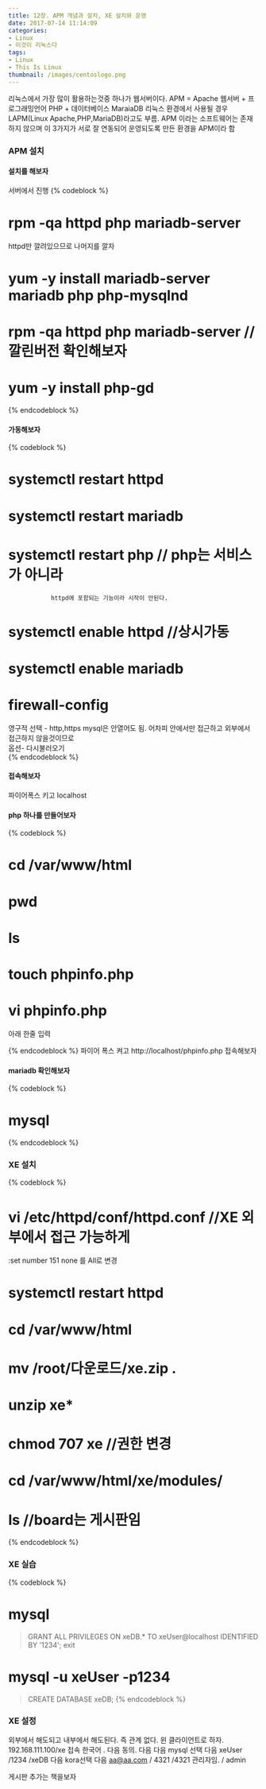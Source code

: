 ```yaml
---
title: 12장. APM 개념과 설치, XE 설치와 운영
date: 2017-07-14 11:14:09
categories:
- Linux
- 이것이 리눅스다
tags:
- Linux
- This Is Linux
thumbnail: /images/centoslogo.png
---
```

리눅스에서 가장 많이 활용하는것중 하나가 웹서버이다.
APM = Apache 웹서버 + 프로그래밍언어 PHP + 데이터베이스 MaraiaDB
리눅스 환경에서 사용될 경우 LAPM(Linux Apache,PHP,MariaDB)라고도 부름.
APM 이라는 소프트웨어는 존재하지 않으며 이 3가지가 서로 잘 연동되어 운영되도록 만든 환경을 APM이라 함
### APM 설치
#### 설치를 해보자
서버에서 진행
{% codeblock %}
# rpm -qa httpd php mariadb-server
httpd만 깔려있으므로 나머지를 깔자
# yum -y install mariadb-server mariadb php php-mysqlnd
# rpm -qa httpd php mariadb-server //깔린버전 확인해보자
# yum -y install php-gd
{% endcodeblock %}

#### 가동해보자
{% codeblock %}
# systemctl restart httpd
# systemctl restart mariadb
# systemctl restart php // php는 서비스가 아니라
                httpd에 포함되는 기능이라 시작이 안된다.

# systemctl enable httpd    //상시가동
# systemctl enable mariadb        

# firewall-config
영구적 선택 - http,https
mysql은 안열어도 됨. 어차피 안에서만 접근하고
외부에서 접근하지 않을것이므로   
옵션- 다시불러오기       
{% endcodeblock %}

#### 접속해보자
파이어폭스 키고 localhost

#### php 하나를 만들어보자
{% codeblock %}
# cd /var/www/html
# pwd
# ls
# touch phpinfo.php
# vi phpinfo.php
아래 한줄 입력
<?php   phpinfo();      ?>

{% endcodeblock %}
파이어 폭스 켜고 http://localhost/phpinfo.php 접속해보자

#### mariadb 확인해보자
{% codeblock %}
# mysql
{% endcodeblock %}

### XE 설치
{% codeblock %}
# vi /etc/httpd/conf/httpd.conf   //XE 외부에서 접근 가능하게
:set number
151 none 를 All로 변경
# systemctl restart httpd

# cd /var/www/html
# mv /root/다운로드/xe.zip .
# unzip xe*

# chmod 707 xe  //권한 변경
# cd /var/www/html/xe/modules/
# ls  //board는 게시판임
{% endcodeblock %}

### XE 실습
{% codeblock %}
# mysql
>GRANT ALL PRIVILEGES ON xeDB.* TO xeUser@localhost IDENTIFIED BY '1234';
>exit

# mysql -u xeUser -p1234
> CREATE DATABASE xeDB;
{% endcodeblock %}

### XE 설정
외부에서 해도되고 내부에서 해도된다. 즉 관계 없다.
윈 클라이언트로 하자.
192.168.111.100/xe 접속
한국어 . 다음
동의. 다음
다음
mysql 선택 다음
xeUser /1234 /xeDB 다음
kora선택 다음
aa@aa.com / 4321 /4321 관리자임. / admin

게시판 추가는 책을보자

